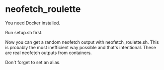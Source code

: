 # neofetch_roulette

You need Docker installed.

Run setup.sh first.

Now you can get a random neofetch output with neofetch_roulette.sh. This is probably the most inefficient way possible and that's intentional. These are real neofetch outputs from containers. 

Don't forget to set an alias.
